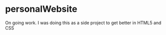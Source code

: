 # personalWebsite

On going work.
I was doing this as a side project to get better in HTML5 and CSS
